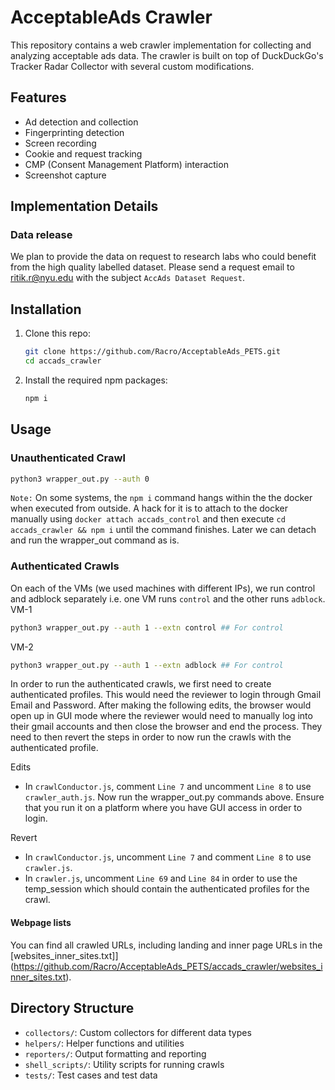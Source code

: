 # AcceptableAds Crawler

This repository contains a web crawler implementation for collecting and analyzing acceptable ads data. The crawler is built on top of DuckDuckGo's Tracker Radar Collector with several custom modifications.

## Features

- Ad detection and collection
- Fingerprinting detection
- Screen recording
- Cookie and request tracking
- CMP (Consent Management Platform) interaction
- Screenshot capture

## Implementation Details


### Data release
We plan to provide the data on request to research labs who could benefit from the high quality labelled dataset. Please send a request email to ritik.r@nyu.edu with the subject `AccAds Dataset Request`. 

## Installation

1. Clone this repo:
    ```sh
    git clone https://github.com/Racro/AcceptableAds_PETS.git
    cd accads_crawler
    ```

2. Install the required npm packages:
    ```sh
    npm i
    ```

## Usage

### Unauthenticated Crawl

```sh
python3 wrapper_out.py --auth 0
```
`Note:` On some systems, the `npm i` command hangs within the the docker when executed from outside. A hack for it is to attach to the docker manually using `docker attach accads_control` and then execute `cd accads_crawler && npm i` until the command finishes. Later we can detach and run the wrapper_out command as is.


### Authenticated Crawls
On each of the VMs (we used machines with different IPs), we run control and adblock separately i.e. one VM runs `control` and the other runs `adblock`. 
VM-1
```sh
python3 wrapper_out.py --auth 1 --extn control ## For control
```
VM-2
```sh
python3 wrapper_out.py --auth 1 --extn adblock ## For control
```

In order to run the authenticated crawls, we first need to create authenticated profiles. This would need the reviewer to login through Gmail Email and Password. After making the following edits, the browser would open up in GUI mode where the reviewer would need to manually log into their gmail accounts and then close the browser and end the process.
They need to then revert the steps in order to now run the crawls with the authenticated profile.

Edits
- In `crawlConductor.js`, comment `Line 7` and uncomment `Line 8` to use `crawler_auth.js`. Now run the wrapper_out.py commands above. Ensure that you run it on a platform where you have GUI access in order to login.

Revert
- In `crawlConductor.js`, uncomment `Line 7` and comment `Line 8` to use `crawler.js`.
- In `crawler.js`, uncomment `Line 69` and `Line 84` in order to use the temp_session which should contain the authenticated profiles for the crawl.

#### Webpage lists
You can find all crawled URLs, including landing and inner page URLs in the [websites_inner_sites.txt]](https://github.com/Racro/AcceptableAds_PETS/accads_crawler/websites_inner_sites.txt).

## Directory Structure

- `collectors/`: Custom collectors for different data types
- `helpers/`: Helper functions and utilities
- `reporters/`: Output formatting and reporting
- `shell_scripts/`: Utility scripts for running crawls
- `tests/`: Test cases and test data
